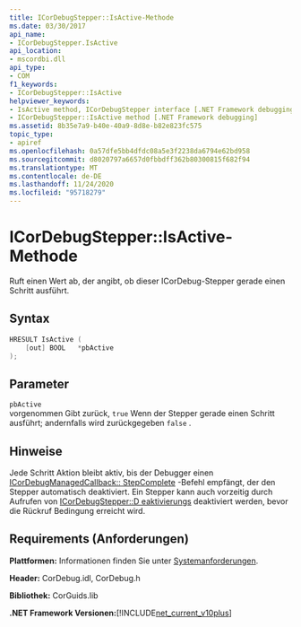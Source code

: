 ```yaml
---
title: ICorDebugStepper::IsActive-Methode
ms.date: 03/30/2017
api_name:
- ICorDebugStepper.IsActive
api_location:
- mscordbi.dll
api_type:
- COM
f1_keywords:
- ICorDebugStepper::IsActive
helpviewer_keywords:
- IsActive method, ICorDebugStepper interface [.NET Framework debugging]
- ICorDebugStepper::IsActive method [.NET Framework debugging]
ms.assetid: 8b35e7a9-b40e-40a9-8d8e-b82e823fc575
topic_type:
- apiref
ms.openlocfilehash: 0a57dfe5bb4dfdc08a5e3f2238da6794e62bd958
ms.sourcegitcommit: d8020797a6657d0fbbdff362b80300815f682f94
ms.translationtype: MT
ms.contentlocale: de-DE
ms.lasthandoff: 11/24/2020
ms.locfileid: "95718279"
---
```

# <a name="icordebugstepperisactive-method"></a>ICorDebugStepper::IsActive-Methode

Ruft einen Wert ab, der angibt, ob dieser ICorDebug-Stepper gerade einen Schritt ausführt.  
  
## <a name="syntax"></a>Syntax  
  
```cpp  
HRESULT IsActive (  
    [out] BOOL   *pbActive  
);  
```  
  
## <a name="parameters"></a>Parameter  

 `pbActive`  
 vorgenommen Gibt zurück, `true` Wenn der Stepper gerade einen Schritt ausführt; andernfalls wird zurückgegeben `false` .  
  
## <a name="remarks"></a>Hinweise  

 Jede Schritt Aktion bleibt aktiv, bis der Debugger einen [ICorDebugManagedCallback:: StepComplete](icordebugmanagedcallback-stepcomplete-method.md) -Befehl empfängt, der den Stepper automatisch deaktiviert. Ein Stepper kann auch vorzeitig durch Aufrufen von [ICorDebugStepper::D eaktivierungs](icordebugstepper-deactivate-method.md) deaktiviert werden, bevor die Rückruf Bedingung erreicht wird.  
  
## <a name="requirements"></a>Requirements (Anforderungen)  

 **Plattformen:** Informationen finden Sie unter [Systemanforderungen](../../get-started/system-requirements.md).  
  
 **Header:** CorDebug.idl, CorDebug.h  
  
 **Bibliothek:** CorGuids.lib  
  
 **.NET Framework Versionen:**[!INCLUDE[net_current_v10plus](../../../../includes/net-current-v10plus-md.md)]
